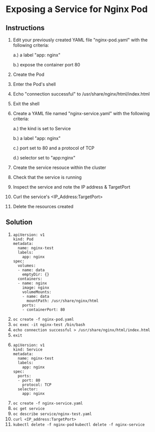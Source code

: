 # Exposing a Service for Nginx Pod

## Instructions

1. Edit your previously created YAML file "nginx-pod.yaml" with the following criteria:

      a.) a label "app: nginx"
      
      b.) expose the container port 80
      
2. Create the Pod
3. Enter the Pod's shell
4. Echo "connection successful" to /usr/share/nginx/html/index.html
5. Exit the shell
6. Create a YAML file named "nginx-service.yaml" with the following criteria:

      a.) the kind is set to Service
      
      b.) a label "app: nginx"
      
      c.) port set to 80 and a protocol of TCP
      
      d.) selector set to "app:nginx"
      
7. Create the service resouce within the cluster
8. Check that the service is running
9. Inspect the service and note the IP address & TargetPort
10. Curl the service's <IP_Address:TargetPort>
11. Delete the resources created
      
## Solution
 
1.
       apiVersion: v1
       kind: Pod
       metadata:
         name: nginx-test
         labels:
           app: nginx
       spec:
         volumes:
         - name: data
           emptyDir: {}
         containers:
         - name: nginx
           image: nginx
           volumeMounts:
           - name: data
             mountPath: /usr/share/nginx/html
           ports:
           - containerPort: 80
                  
2. `oc create -f nginx-pod.yaml`
3. `oc exec -it nginx-test /bin/bash`
4. `echo connection successful > /usr/share/nginx/html/index.html`
5. `exit`
6.
       apiVersion: v1
       kind: Service
       metadata:
         name: nginx-test
         labels:
           app: nginx
       spec:
         ports:
         - port: 80
           protocol: TCP
         selector:
           app: nginx
7. `oc create -f nginx-service.yaml`
8. `oc get service`
9. `oc describe service/nginx-test.yaml`
10. `curl <IP_address:TargetPort>`
11. `kubectl delete -f nginx-pod` `kubectl delete -f nginx-service` 
